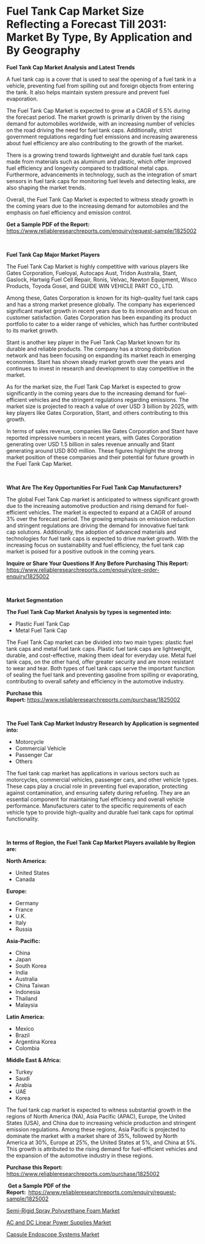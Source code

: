 <p><h1>Fuel Tank Cap Market Size Reflecting a Forecast Till 2031: Market By Type, By Application and By Geography</h1></p><p><strong>Fuel Tank Cap Market Analysis and Latest Trends</strong></p>
<p><p>A fuel tank cap is a cover that is used to seal the opening of a fuel tank in a vehicle, preventing fuel from spilling out and foreign objects from entering the tank. It also helps maintain system pressure and prevent fuel evaporation.</p><p>The Fuel Tank Cap Market is expected to grow at a CAGR of 5.5% during the forecast period. The market growth is primarily driven by the rising demand for automobiles worldwide, with an increasing number of vehicles on the road driving the need for fuel tank caps. Additionally, strict government regulations regarding fuel emissions and increasing awareness about fuel efficiency are also contributing to the growth of the market.</p><p>There is a growing trend towards lightweight and durable fuel tank caps made from materials such as aluminum and plastic, which offer improved fuel efficiency and longevity compared to traditional metal caps. Furthermore, advancements in technology, such as the integration of smart sensors in fuel tank caps for monitoring fuel levels and detecting leaks, are also shaping the market trends.</p><p>Overall, the Fuel Tank Cap Market is expected to witness steady growth in the coming years due to the increasing demand for automobiles and the emphasis on fuel efficiency and emission control.</p></p>
<p><strong>Get a Sample PDF of the Report:&nbsp;</strong> <a href="https://www.reliableresearchreports.com/enquiry/request-sample/1825002">https://www.reliableresearchreports.com/enquiry/request-sample/1825002</a></p>
<p>&nbsp;</p>
<p><strong>Fuel Tank Cap Major Market Players</strong></p>
<p><p>The Fuel Tank Cap Market is highly competitive with various players like Gates Corporation, Fueloyal, Autocaps Aust, Tridon Australia, Stant, Gaslock, Hartwig Fuel Cell Repair, Ronis, Velvac, Newton Equipment, Wisco Products, Toyoda Gosei, and GUIDE WIN VEHICLE PART CO., LTD. </p><p>Among these, Gates Corporation is known for its high-quality fuel tank caps and has a strong market presence globally. The company has experienced significant market growth in recent years due to its innovation and focus on customer satisfaction. Gates Corporation has been expanding its product portfolio to cater to a wider range of vehicles, which has further contributed to its market growth. </p><p>Stant is another key player in the Fuel Tank Cap Market known for its durable and reliable products. The company has a strong distribution network and has been focusing on expanding its market reach in emerging economies. Stant has shown steady market growth over the years and continues to invest in research and development to stay competitive in the market. </p><p>As for the market size, the Fuel Tank Cap Market is expected to grow significantly in the coming years due to the increasing demand for fuel-efficient vehicles and the stringent regulations regarding emissions. The market size is projected to reach a value of over USD 3 billion by 2025, with key players like Gates Corporation, Stant, and others contributing to this growth. </p><p>In terms of sales revenue, companies like Gates Corporation and Stant have reported impressive numbers in recent years, with Gates Corporation generating over USD 1.5 billion in sales revenue annually and Stant generating around USD 800 million. These figures highlight the strong market position of these companies and their potential for future growth in the Fuel Tank Cap Market.</p></p>
<p>&nbsp;</p>
<p><strong>What Are The Key Opportunities For Fuel Tank Cap Manufacturers?</strong></p>
<p><p>The global Fuel Tank Cap market is anticipated to witness significant growth due to the increasing automotive production and rising demand for fuel-efficient vehicles. The market is expected to expand at a CAGR of around 3% over the forecast period. The growing emphasis on emission reduction and stringent regulations are driving the demand for innovative fuel tank cap solutions. Additionally, the adoption of advanced materials and technologies for fuel tank caps is expected to drive market growth. With the increasing focus on sustainability and fuel efficiency, the fuel tank cap market is poised for a positive outlook in the coming years.</p></p>
<p><strong>Inquire or Share Your Questions If Any Before Purchasing This Report:</strong> <a href="https://www.reliableresearchreports.com/enquiry/pre-order-enquiry/1825002">https://www.reliableresearchreports.com/enquiry/pre-order-enquiry/1825002</a></p>
<p>&nbsp;</p>
<p><strong>Market Segmentation</strong></p>
<p><strong>The Fuel Tank Cap Market Analysis by types is segmented into:</strong></p>
<p><ul><li>Plastic Fuel Tank Cap</li><li>Metal Fuel Tank Cap</li></ul></p>
<p><p>The Fuel Tank Cap market can be divided into two main types: plastic fuel tank caps and metal fuel tank caps. Plastic fuel tank caps are lightweight, durable, and cost-effective, making them ideal for everyday use. Metal fuel tank caps, on the other hand, offer greater security and are more resistant to wear and tear. Both types of fuel tank caps serve the important function of sealing the fuel tank and preventing gasoline from spilling or evaporating, contributing to overall safety and efficiency in the automotive industry.</p></p>
<p><strong>Purchase this Report:&nbsp;</strong><a href="https://www.reliableresearchreports.com/purchase/1825002">https://www.reliableresearchreports.com/purchase/1825002</a></p>
<p>&nbsp;</p>
<p><strong>The Fuel Tank Cap Market Industry Research by Application is segmented into:</strong></p>
<p><ul><li>Motorcycle</li><li>Commercial Vehicle</li><li>Passenger Car</li><li>Others</li></ul></p>
<p><p>The fuel tank cap market has applications in various sectors such as motorcycles, commercial vehicles, passenger cars, and other vehicle types. These caps play a crucial role in preventing fuel evaporation, protecting against contamination, and ensuring safety during refueling. They are an essential component for maintaining fuel efficiency and overall vehicle performance. Manufacturers cater to the specific requirements of each vehicle type to provide high-quality and durable fuel tank caps for optimal functionality.</p></p>
<p>&nbsp;</p>
<p><strong>In terms of Region, the Fuel Tank Cap Market Players available by Region are:</strong></p>
<p>
    <p> <strong> North America: </strong>
        <ul>
            <li>United States</li>
            <li>Canada</li>
        </ul>
        </p> 
    <p> <strong> Europe: </strong>
        <ul>
            <li>Germany</li>
            <li>France</li>
            <li>U.K.</li>
            <li>Italy</li>
            <li>Russia</li>
        </ul>
        </p> 
    <p> <strong> Asia-Pacific: </strong>
        <ul>
            <li>China</li>
            <li>Japan</li>
            <li>South Korea</li>
            <li>India</li>
            <li>Australia</li>
            <li>China Taiwan</li>
            <li>Indonesia</li>
            <li>Thailand</li>
            <li>Malaysia</li>
        </ul>
        </p> 
    <p> <strong> Latin America: </strong>
        <ul>
            <li>Mexico</li>
            <li>Brazil</li>
            <li>Argentina Korea</li>
            <li>Colombia</li>
        </ul>
        </p> 
    <p> <strong> Middle East & Africa: </strong>
        <ul>
            <li>Turkey</li>
            <li>Saudi</li>
            <li>Arabia</li>
            <li>UAE</li>
            <li>Korea</li>
        </ul>
    </p>
    </p>
<p><p>The fuel tank cap market is expected to witness substantial growth in the regions of North America (NA), Asia Pacific (APAC), Europe, the United States (USA), and China due to increasing vehicle production and stringent emission regulations. Among these regions, Asia Pacific is projected to dominate the market with a market share of 35%, followed by North America at 30%, Europe at 25%, the United States at 5%, and China at 5%. This growth is attributed to the rising demand for fuel-efficient vehicles and the expansion of the automotive industry in these regions.</p></p>
<p><strong>Purchase this Report: </strong><a href="https://www.reliableresearchreports.com/purchase/1825002">https://www.reliableresearchreports.com/purchase/1825002</a></p>
<p>&nbsp;<strong>Get a Sample PDF of the Report:&nbsp;&nbsp;</strong><a href="https://www.reliableresearchreports.com/enquiry/request-sample/1825002">https://www.reliableresearchreports.com/enquiry/request-sample/1825002</a></p>
<p><strong></strong></p>
<p><p><a href="https://view.publitas.com/reportprime-1/semi-rigid-spray-polyurethane-foam-market-challenges-opportunities-and-growth-drivers-and-major-market-players-forecasted-for-period-from-2023-2030/">Semi-Rigid Spray Polyurethane Foam Market</a></p><p><a href="https://view.publitas.com/reportprime-1/ac-and-dc-linear-power-supplies-market-size-and-growth-market-segmentation-regional-and-country-breakdowns-and-market-trends-for-period-from-2023-2030/">AC and DC Linear Power Supplies Market</a></p><p><a href="https://view.publitas.com/reportprime-1/capsule-endoscope-systems-market-size-and-examines-its-market-scope-with-a-primary-focus-on-growth-opportunities-and-forecasted-trends-spanning-from-2023-to-2030/">Capsule Endoscope Systems Market</a></p></p>